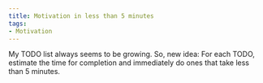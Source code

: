 ```yaml
---
title: Motivation in less than 5 minutes
tags:
- Motivation
---
```

My TODO list always seems to be growing. So, new idea: For each TODO, estimate the time for completion and immediately do ones that take less than 5 minutes.
